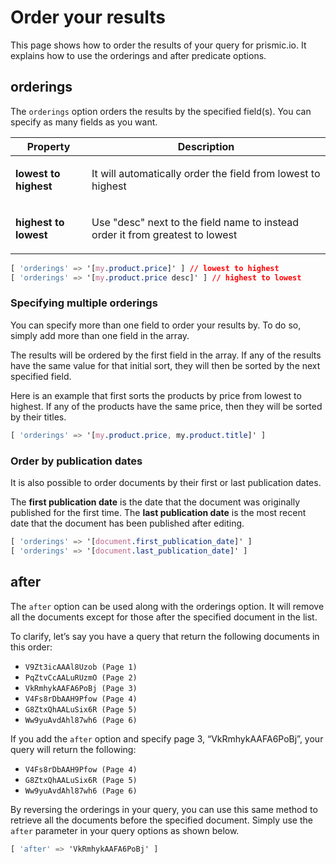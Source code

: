 # Order your results

This page shows how to order the results of your query for prismic.io. It explains how to use the orderings and after predicate options.

## orderings

The `orderings` option orders the results by the specified field(s). You can specify as many fields as you want.

| Property                                | Description                                                                                    |
| --------------------------------------- | ---------------------------------------------------------------------------------------------- |
| <strong>lowest to highest</strong><br/> | <p>It will automatically order the field from lowest to highest</p>                            |
| <strong>highest to lowest</strong><br/> | <p>Use &quot;desc&quot; next to the field name to instead order it from greatest to lowest</p> |

```css
[ 'orderings' => '[my.product.price]' ] // lowest to highest
[ 'orderings' => '[my.product.price desc]' ] // highest to lowest
```

### Specifying multiple orderings

You can specify more than one field to order your results by. To do so, simply add more than one field in the array.

The results will be ordered by the first field in the array. If any of the results have the same value for that initial sort, they will then be sorted by the next specified field.

Here is an example that first sorts the products by price from lowest to highest. If any of the products have the same price, then they will be sorted by their titles.

```css
[ 'orderings' => '[my.product.price, my.product.title]' ]
```

### Order by publication dates

It is also possible to order documents by their first or last publication dates.

The **first publication date** is the date that the document was originally published for the first time. The **last publication date** is the most recent date that the document has been published after editing.

```css
[ 'orderings' => '[document.first_publication_date]' ]
[ 'orderings' => '[document.last_publication_date]' ]
```

## after

The `after` option can be used along with the orderings option. It will remove all the documents except for those after the specified document in the list.

To clarify, let’s say you have a query that return the following documents in this order:

- `V9Zt3icAAAl8Uzob (Page 1)`
- `PqZtvCcAALuRUzmO (Page 2)`
- `VkRmhykAAFA6PoBj (Page 3)`
- `V4Fs8rDbAAH9Pfow (Page 4)`
- `G8ZtxQhAALuSix6R (Page 5)`
- `Ww9yuAvdAhl87wh6 (Page 6)`

If you add the `after` option and specify page 3, “VkRmhykAAFA6PoBj”, your query will return the following:

- `V4Fs8rDbAAH9Pfow (Page 4)`
- `G8ZtxQhAALuSix6R (Page 5)`
- `Ww9yuAvdAhl87wh6 (Page 6)`

By reversing the orderings in your query, you can use this same method to retrieve all the documents before the specified document. Simply use the `after` parameter in your query options as shown below.

```css
[ 'after' => 'VkRmhykAAFA6PoBj' ]
```
